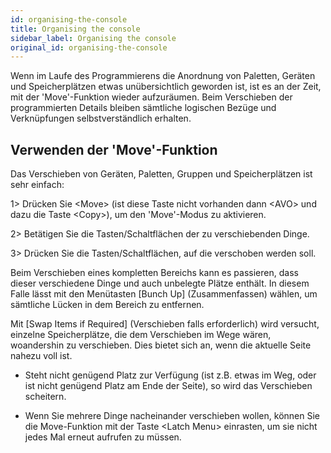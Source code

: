 ```yaml
---
id: organising-the-console
title: Organising the console
sidebar_label: Organising the console
original_id: organising-the-console
---
```


Wenn im Laufe des Programmierens die Anordnung von Paletten, Geräten und
Speicherplätzen etwas unübersichtlich geworden ist, ist es an der Zeit,
mit der 'Move'-Funktion wieder aufzuräumen. Beim Verschieben der
programmierten Details bleiben sämtliche logischen Bezüge und
Verknüpfungen selbstverständlich erhalten.

Verwenden der 'Move'-Funktion
-----------------------------

Das Verschieben von Geräten, Paletten, Gruppen und Speicherplätzen ist
sehr einfach:

1\> Drücken Sie \<Move\> (ist diese Taste nicht vorhanden dann \<AVO\> 
und dazu die Taste \<Copy\>), um den 'Move'-Modus zu aktivieren.

2\> Betätigen Sie die Tasten/Schaltflächen der zu verschiebenden Dinge.

3\> Drücken Sie die Tasten/Schaltflächen, auf die verschoben werden
soll.

Beim Verschieben eines kompletten Bereichs kann es passieren, dass
dieser verschiedene Dinge und auch unbelegte Plätze enthält. In diesem
Falle lässt mit den Menütasten \[Bunch Up\] (Zusammenfassen) wählen, um
sämtliche Lücken in dem Bereich zu entfernen.

Mit \[Swap Items if Required\] (Verschieben falls erforderlich) wird
versucht, einzelne Speicherplätze, die dem Verschieben im Wege wären,
woandershin zu verschieben. Dies bietet sich an, wenn die aktuelle Seite
nahezu voll ist.

-   Steht nicht genügend Platz zur Verfügung (ist z.B. etwas im Weg,
    oder ist nicht genügend Platz am Ende der Seite), so wird das
    Verschieben scheitern.

-   Wenn Sie mehrere Dinge nacheinander verschieben wollen, können Sie die
    Move-Funktion mit der Taste \<Latch Menu\> einrasten, um sie nicht
    jedes Mal erneut aufrufen zu müssen.


